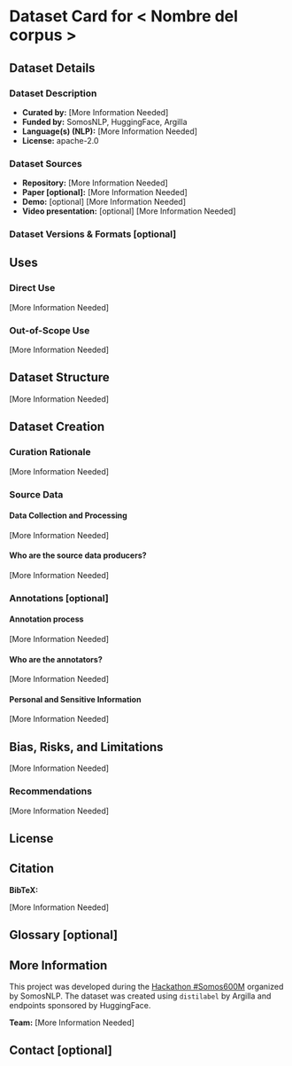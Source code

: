 <!--
Esta plantilla de Dataset Card es una adaptación de la de Hugging Face: https://github.com/huggingface/huggingface_hub/blob/main/src/huggingface_hub/templates/datasetcard_template.md

¿Cómo utilizar esta plantilla? Copia el contenido en el README.md del repo de tu dataset en el Hub de Hugging Face y rellena cada sección.

Para más información sobre cómo rellenar cada sección ver las docs: https://huggingface.co/docs/hub/datasets-cards y https://huggingface.co/docs/datasets/dataset_card

Para más información sobre la dataset card metadata ver: https://github.com/huggingface/hub-docs/blob/main/datasetcard.md?plain=1
-->

# Dataset Card for < Nombre del corpus >

<!--

Nombre del corpus:

Suele haber un nombre corto ("pretty name") para las URLs, tablas y demás y uno largo más descriptivo. Para crear el pretty name podéis utilizar acrónimos.

Idioma:

La Dataset Card puede estar en español o en inglés. Recomendamos que sea en inglés para que la comunidad internacional pueda utilizar vuestro dataset. Teniendo en cuenta que somos una comunidad hispanohablante y no queremos que el idioma sea una barrera, la opción más inclusiva sería escribirla en un idioma y traducirla (automáticamente?) al otro. En el repo entonces habría un README.md (Dataset Card en inglés) que enlazaría a un README_ES.md (Dataset Card en español), o viceversa, README.md y README_EN.md. Si necesitáis apoyo con la traducción os podemos ayudar.

Qué incluir en esta sección:

Esta sección es como el abstract. Escribir un resumen del corpus y motivación del proyecto (inc. los ODS relacionados).  Si el proyecto tiene un logo, incluidlo aquí.

Si queréis incluir una versión de la Dataset Card en español, enlazadla aquí al principio (e.g. "A Spanish version of this Dataset Card can be found under [`README_es.md`](URL)"). De manera análoga para el inglés.

-->

## Dataset Details

### Dataset Description

<!-- Una frase de resumen del dataset. -->

- **Curated by:** [More Information Needed] <!-- Nombre de los miembros del equipo -->
- **Funded by:** SomosNLP, HuggingFace, Argilla <!-- Si contasteis con apoyo de otra entidad (e.g. vuestra universidad), añadidla aquí -->
- **Language(s) (NLP):** [More Information Needed] <!-- Enumerad las lenguas en las que se ha entrenado el modelo, especificando el país de origen. Utilizar códigos ISO. Por ejemplo: Spanish (`es-CL`, `es-ES`, `es-MX`), Catalan (`ca`), Quechua (`qu`).  -->
- **License:** apache-2.0 <!-- Elegid una licencia lo más permisiva posible teniendo en cuenta la licencia del model pre-entrenado y los datasets utilizados -->

### Dataset Sources

- **Repository:** [More Information Needed] <!-- Enlace al `main` del repo donde tengáis los scripts, i.e.: o del mismo repo del dataset en HuggingFace o a GitHub. -->
- **Paper [optional]:** [More Information Needed] <!-- Si vais a presentarlo a NAACL poned "WIP", "Comming soon!" o similar. Si no tenéis intención de presentarlo a ninguna conferencia ni escribir un preprint, eliminar. -->
- **Demo:** [optional] [More Information Needed] <!-- Enlace a la demo del dataset -->
- **Video presentation:** [optional] [More Information Needed] <!-- Enlace a vuestro vídeo de presentación en YouTube (están todos subidos aquí: https://www.youtube.com/playlist?list=PLTA-KAy8nxaASMwEUWkkTfMaDxWBxn-8J) -->

### Dataset Versions & Formats [optional]

<!-- Si tenéis varias versiones de vuestro dataset podéis combinarlas todas en un mismo repo y simplemente enlazar aquí los commits correspondientes. Ver ejemplo de https://huggingface.co/bertin-project/bertin-roberta-base-spanish -->

<!-- Si hay varias formatos del dataset (e.g. sin anotar, pregunta/respuesta, gemma) las podéis enumerar aquí. -->

## Uses

<!-- Address questions around how the dataset is intended to be used. -->

### Direct Use

<!-- This section describes suitable use cases for the dataset. -->

[More Information Needed]

### Out-of-Scope Use

<!-- This section addresses misuse, malicious use, and uses that the dataset will not work well for. -->

[More Information Needed]

## Dataset Structure

<!-- This section provides a description of the dataset fields, and additional information about the dataset structure such as criteria used to create the splits, relationships between data points, etc. -->

<!--

Enumerar y explicar cada columna del corpus. Para cada columna que sea de tipo "categoría" indicar el porcentaje de ejemplos. Podéis encontrar la estructura de corpus propuesta en [estructura_corpus.md](/plantillas_docs_proyectos/estructura_corpus.md).

Ejemplo:

El corpus cuenta con un total de X ejemplos y contiene las siguientes columnas:
- `pregunta`
- `respuesta`
- `idioma` (variedad geográfica): código ISO del idioma. Distribución: 33% `es_AR`, 33% `es_UY`, 33% `es_PY`
- `registro` (variedad funcional): `coloquial`, `medio` o `culto`. Distribución: 100% `coloquial.
- `periodo` (variedad histórica): `actual`, `moderno` (ss. XVIII-XIX), `clásico` (ss. XVI-XVII) o `medieval`. Distribución: 100% `actual`.
- `dominio`: dominio de la instrucción. Distribución: 10% `sociales_historia`, ...
- `tarea`: tarea de la instrucción. Distribución: 100% `resumen`.
- `país_origen`: código ISO del país de origen de los datos. Distribución:
- `país_referencia`: código ISO del país al que hace referencia la pregunta. Distribución: 55% en blanco, 5% ..., ...

-->

[More Information Needed]

## Dataset Creation

### Curation Rationale

<!-- Motivation for the creation of this dataset. -->

[More Information Needed]

### Source Data

<!-- This section describes the source data (e.g. news text and headlines, social media posts, translated sentences, ...). -->

<!-- Incluir siempre que sea posible enlaces a los datos de origen. -->

#### Data Collection and Processing

<!-- This section describes the data collection and processing process such as data selection criteria, filtering and normalization methods, tools and libraries used, etc. -->

<!-- Enlazar aquí los scripts y notebooks utilizados para generar el corpus. -->

[More Information Needed]

#### Who are the source data producers?

<!-- This section describes the people or systems who originally created the data. It should also include self-reported demographic or identity information for the source data creators if this information is available. -->

[More Information Needed]

### Annotations [optional]

<!-- If the dataset contains annotations which are not part of the initial data collection, use this section to describe them. -->

#### Annotation process

<!-- This section describes the annotation process such as annotation tools used in the process, the amount of data annotated, annotation guidelines provided to the annotators, interannotator statistics, annotation validation, etc. -->

<!-- Enlazar aquí el notebook utilizado para crear el espacio de anotación de Argilla y la guía de anotación. -->

[More Information Needed]

#### Who are the annotators?

<!-- This section describes the people or systems who created the annotations. -->

[More Information Needed]

#### Personal and Sensitive Information

<!-- State whether the dataset contains data that might be considered personal, sensitive, or private (e.g., data that reveals addresses, uniquely identifiable names or aliases, racial or ethnic origins, sexual orientations, religious beliefs, political opinions, financial or health data, etc.). If efforts were made to anonymize the data, describe the anonymization process. -->

[More Information Needed]

## Bias, Risks, and Limitations

<!-- This section is meant to convey both technical and sociotechnical limitations. -->

<!-- Aquí podéis mencionar los posibles sesgos heredados según el origen de los datos y de las personas que lo han anotado, hablar del balance de las categorías representadas, los esfuerzos que habéis hecho para intentar mitigar sesgos y riesgos. -->

[More Information Needed]

### Recommendations

<!-- This section is meant to convey recommendations with respect to the bias, risk, and technical limitations.

Example:

Users should be made aware of the risks, biases and limitations of the dataset. More information needed for further recommendations. -->

[More Information Needed]

## License

<!-- Indicar bajo qué licencia se libera el dataset explicando, si no es apache 2.0, a qué se debe la licencia más restrictiva (i.e. herencia de los datos utilizados). -->

## Citation

<!-- If there is a paper or blog post introducing the dataset, the APA and Bibtex information for that should go in this section. -->

**BibTeX:**

[More Information Needed]

<!--

Aquí tenéis un ejemplo de cita de un dataset que podéis adaptar:

```
@software{benallal2024cosmopedia,
  author = {Ben Allal, Loubna and Lozhkov, Anton and Penedo, Guilherme and Wolf, Thomas and von Werra, Leandro},
  title = {Cosmopedia},
  month = February,
  year = 2024,
  url = {https://huggingface.co/datasets/HuggingFaceTB/cosmopedia}
}
```

- benallal2024cosmopedia -> nombre + año + nombre del dataset
- author: lista de miembros del equipo
- title: nombre del dataset
- year: año
- url: enlace al dataset

-->

## Glossary [optional]

<!-- If relevant, include terms and calculations in this section that can help readers understand the dataset or dataset card. -->

## More Information

<!-- Indicar aquí que el marco en el que se desarrolló el proyecto, en esta sección podéis incluir agradecimientos y más información sobre los miembros del equipo. Podéis adaptar el ejemplo a vuestro gusto. -->

This project was developed during the [Hackathon #Somos600M](https://somosnlp.org/hackathon) organized by SomosNLP. The dataset was created using `distilabel` by Argilla and endpoints sponsored by HuggingFace.

**Team:** [More Information Needed]

<!--
- [Name 1](Link to Hugging Face profile)
- [Name 2](Link to Hugging Face profile)
-->

## Contact [optional]

<!-- Email de contacto para´posibles preguntas sobre el dataset. -->
